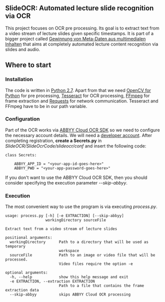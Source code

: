 SlideOCR: Automated lecture slide recognition via OCR
-----------------------------------------------------

This project focuses on OCR pre processing. Its goal is to extract text from a video stream of lecture slides given specific timestamps. It is part of a bigger project called [Gewinnung von Meta-Daten aus multimedialen Inhalten][seminar-link] that aims at completely automated lecture content recognition via slides and audio.

   [seminar-link]: http://apache.cs.uni-potsdam.de/de/profs/ifi/mm/lehre

Where to start
--------------

### Installation ###

The code is written in [Python 2.7][python]. Apart from that we need [OpenCV for Python][opencv] for pre processing, [Tesseract][tesseract] for OCR processing, [FFmpeg][ffmpeg] for frame extraction and [Requests][requests] for network communication. Tesseract and FFmpeg have to be in our path variable.

   [python]: http://www.python.org/download/releases/2.7.6/
   [opencv]: http://opencvpython.blogspot.de/2012/05/install-opencv-in-windows-for-python.html
   [tesseract]: https://code.google.com/p/tesseract-ocr/
   [ffmpeg]: http://www.ffmpeg.org/
   [requests]: http://requests.readthedocs.org/en/latest/user/install/

### Configuration ###

Part of the OCR works via [ABBYY Cloud OCR SDK][abbyy] so we need to configure the necessary account details. We will need a [developer account][abbyy-register]. After completing registration, **create a Secrets.py** in *SlideOCR/SlideOcrCode/slideocr/conf* and insert the following code:

    class Secrets:
        
        ABBYY_APP_ID = "<your-app-id-goes-here>"
        ABBYY_PWD = "<your-app-password-goes-here>"

If you don't want to use the ABBYY Cloud OCR SDK, then you should consider specifying the execution parameter *--skip-abbyy*.

   [abbyy]: http://ocrsdk.com/
   [abbyy-register]: http://cloud.ocrsdk.com/Account/Register

### Execution ###

The most convenient way to use the program is via executing *process.py*.

    usage: process.py [-h] [-e EXTRACTION] [--skip-abbyy]
                      workingDirectory sourceFile
    
    Extract text from a video stream of lecture slides
    
    positional arguments:
      workingDirectory      Path to a directory that will be used as temporary
                            workspace
      sourceFile            Path to an image or video file that will be processed.
                            Video files require the option -e
    
    optional arguments:
      -h, --help            show this help message and exit
      -e EXTRACTION, --extraction EXTRACTION
                            Path to a file that contains the frame extraction data
      --skip-abbyy          skips ABBYY Cloud OCR processing
